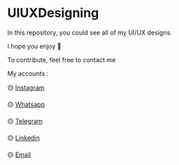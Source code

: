 # UIUXDesigning
In this repository, you could see all of my UI/UX designs.

I hope you enjoy :wave: 

To contribute, feel free to contact me 

My accounts :

:yellow_circle: [Instagram](https://instagram.com/mohammadhoseinabootalebi?utm_source=qr)

:yellow_circle: [Whatsapp](https://wa.me/989913193372)

:yellow_circle: [Telegram](https://t.me/MohammadHoseinAbootalebi)

:yellow_circle: [Linkedin](https://www.linkedin.com/in/mohammad-hossein-abootalebi-393164227?fromQR=1)

:yellow_circle: [Email](https://mail.google.com/mail/u/?auther=m.h.abootalebi.business@gmail.com)

